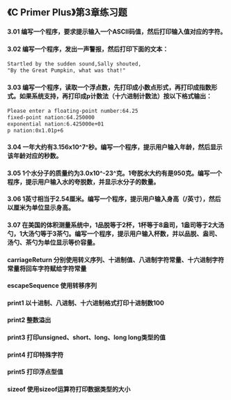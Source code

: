 ## 《C Primer Plus》第3章练习题

#### 3.01 编写一个程序，要求提示输入一个ASCII码值，然后打印输入值对应的字符。

#### 3.02 编写一个程序，发出一声警报，然后打印下面的文本：

```markdown
Startled by the sudden sound,Sally shouted,
"By the Great Pumpkin, what was that!"
```

#### 3.03 编写一个程序，读取一个浮点数，先打印成小数点形式，再打印成指数形式。如果系统支持，再打印成p计数法（十六进制计数法）按以下格式输出：

```markdown
Please enter a floating-point number:64.25
fixed-point nation:64.250000
exponential nation:6.425000e+01
p nation:0x1.01p+6
```

#### 3.04  一年大约有3.156x10^7^秒。编写一个程序，提示用户输入年龄，然后显示该年龄对应的秒数。

#### 3.05  1个水分子的质量约为3.0x10^-23^克。1夸脱水大约有是950克。编写一个程序，提示用户输入水的夸脱数，并显示水分子的数量。

#### 3.06  1英寸相当于2.54厘米。编写一个程序，提示用户输入身高（/英寸），然后以厘米为单位显示身高。

#### 3.07  在美国的体积测量系统中，1品脱等于2杯，1杯等于8盎司，1盎司等于2大汤勺，1大汤勺等于3茶勺。编写一个程序，提示用户输入杯数，并以品脱、盎司、汤勺、茶勺为单位显示等价容量。

#### carriageReturn  分别使用转义序列、十进制值、八进制字符常量、十六进制字符常量将回车字符赋给字符常量

#### escapeSequence  使用转移序列

#### print1  以十进制、八进制、十六进制格式打印十进制数100

#### print2  整数溢出

#### print3  打印unsigned、short、long、long long类型的值

#### print4  打印特殊字符

#### print5  打印浮点型值

#### sizeof  使用sizeof运算符打印数据类型的大小